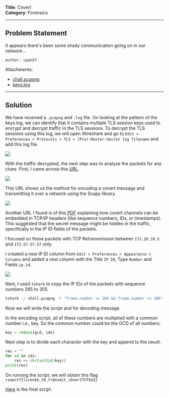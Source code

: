 **Title**: Covert  
**Category**: Forensics

---

## **Problem Statement**

It appears there's been some shady communication going on in our network...

`author: cpan57`

Attachments:
- [chall.pcapng](Covert/files/chall.pcapng)
- [keys.log](Covert/files/keys.log)


---

## **Solution**


We have received a `.pcapng` and `.log` file. On looking at the pattern of the keys.log, we can identify that it contains multiple TLS session keys used to encrypt and decrypt traffic in the TLS sessions. To decrypt the TLS sessions using this log, we will open Wireshark and go to `Edit > Preferences > Protocols > TLS > (Pre)-Master-Secret log filename` and add this log file.

![](https://i.imgur.com/j85DAdD.png)

With the traffic decrypted, the next step was to analyze the packets for any clues. First, I came across this [URL](https://www.csawcovert.xyz/). 

![](https://i.imgur.com/4wTgt8W.png)

This URL shows us the method for encoding a covert message and transmitting it over a network using the Scapy library.

![](https://i.imgur.com/oU8OVWX.jpg)

Another URL I found is of this [PDF](https://people.cs.georgetown.edu/~clay/classes/spring2009/555/papers/Embedding_Covert_Channels_into_TCPIP.pdf) explaining how covert channels can be embedded in TCP/IP headers (like sequence numbers, IDs, or timestamps). This suggested that the secret message might be hidden in the traffic, specifically in the IP ID fields of the packets.

I focused on these packets with TCP Retransmission between `172.20.10.5` and `172.57.57.57` only.

I created a new IP ID column from `Edit > Preferences > Appearance > Columns` and added a new column with the Title `IP ID`, Type `Number` and Fields `ip.id`.

![](https://i.imgur.com/wnERtzr.jpg)

Next, I used `tshark` to copy the IP IDs of the packets with sequence numbers 265 to 305.

```sh
tshark -r chall.pcapng -Y "frame.number >= 265 && frame.number <= 305" -T fields -e ip.id | xclip -sel clip
```

Now we will write the script and for decoding message.

In the encoding script, all of these numbers are multiplied with a common number i.e., key. So the common number could be the GCD of all numbers.

```py
key = reduce(gcd, ids)
```

Next step is to divide each character with the key and append to the result.

```py
res = ""
for id in ids:
    res += chr(int(id/key))
print(res)
```

On running the script, we will obtain this flag `csawctf{licen$e_t0_tr@nsmit_c0vertTCP$$$}`

[Here](Covert/files/decode.py) is the final script.
